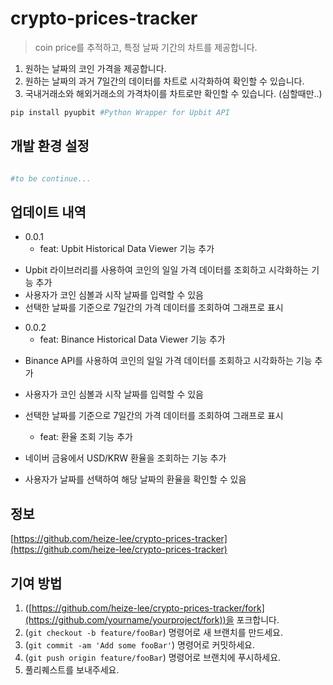 # crypto-prices-tracker

> coin price를 추적하고, 특정 날짜 기간의 차트를 제공합니다.

1. 원하는 날짜의 코인 가격을 제공합니다.
2. 원하는 날짜의 과거 7일간의 데이터를 차트로 시각화하여 확인할 수 있습니다.
3. 국내거래소와 해외거래소의 가격차이를 차트로만 확인할 수 있습니다. (심할때만..)

```python
pip install pyupbit #Python Wrapper for Upbit API

```

## 개발 환경 설정

```python

#to be continue...
```

## 업데이트 내역

* 0.0.1
  * feat: Upbit Historical Data Viewer 기능 추가
- Upbit 라이브러리를 사용하여 코인의 일일 가격 데이터를 조회하고 시각화하는 기능 추가
- 사용자가 코인 심볼과 시작 날짜를 입력할 수 있음
- 선택한 날짜를 기준으로 7일간의 가격 데이터를 조회하여 그래프로 표시

* 0.0.2
  * feat: Binance Historical Data Viewer 기능 추가
- Binance API를 사용하여 코인의 일일 가격 데이터를 조회하고 시각화하는 기능 추가
- 사용자가 코인 심볼과 시작 날짜를 입력할 수 있음
- 선택한 날짜를 기준으로 7일간의 가격 데이터를 조회하여 그래프로 표시

  * feat: 환율 조회 기능 추가
- 네이버 금융에서 USD/KRW 환율을 조회하는 기능 추가
- 사용자가 날짜를 선택하여 해당 날짜의 환율을 확인할 수 있음

## 정보
[https://github.com/heize-lee/crypto-prices-tracker](https://github.com/heize-lee/crypto-prices-tracker)

## 기여 방법

1. ([https://github.com/heize-lee/crypto-prices-tracker/fork](https://github.com/yourname/yourproject/fork))을 포크합니다.
2. (`git checkout -b feature/fooBar`) 명령어로 새 브랜치를 만드세요.
3. (`git commit -am 'Add some fooBar'`) 명령어로 커밋하세요.
4. (`git push origin feature/fooBar`) 명령어로 브랜치에 푸시하세요.
5. 풀리퀘스트를 보내주세요.

<!-- Markdown link & img dfn's -->
